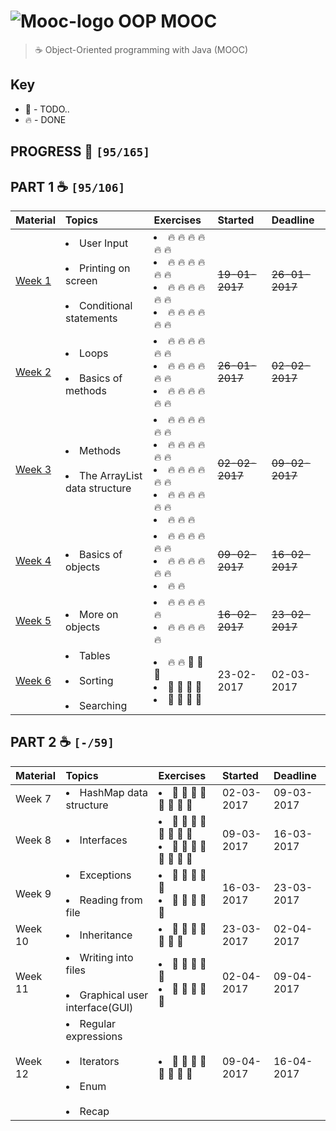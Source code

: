 # ![Mooc-logo](./mooc-logo.png) OOP MOOC
> ☕ Object-Oriented programming with Java (MOOC)

## Key

*   🚧 - TODO..
*   🔥 - DONE

## PROGRESS 🚀 `[95/165]`

## PART 1 :coffee: `[95/106]`
| Material  | Topics  | Exercises | Started | Deadline |
| :------------- | :------------- | :------------- | :-------------| :-------------|
| [Week 1](./challenges/Week1) | <li>User Input</li><br><li>Printing on screen</li><br><li>Conditional statements</li> | <li>🔥 🔥 🔥 🔥 🔥 🔥 </li><li>🔥 🔥 🔥 🔥 🔥 🔥 </li> <li>🔥 🔥 🔥 🔥 🔥 🔥 </li><li>🔥 🔥 🔥 🔥 🔥 🔥</li> | ~~19-01-2017~~ | ~~26-01-2017~~ |
| [Week 2](./challenges/Week2) | <li>Loops</li><br><li>Basics of methods</li> | <li>🔥 🔥 🔥 🔥 🔥 🔥 </li> <li>🔥 🔥 🔥 🔥 🔥 🔥 </li> <li>🔥 🔥 🔥 🔥 🔥 🔥 </li> | ~~26-01-2017~~ | ~~02-02-2017~~ |
| [Week 3](./challenges/Week3) | <li>Methods</li><br><li>The ArrayList data structure</li> | <li>🔥 🔥 🔥 🔥 🔥 🔥 </li> <li>🔥 🔥 🔥 🔥 🔥 🔥 </li> <li>🔥 🔥 🔥 🔥 🔥 🔥 </li> <li>🔥 🔥 🔥 🔥 🔥 🔥 </li><li>🔥 🔥 🔥 </li> | ~~02-02-2017~~ | ~~09-02-2017~~ |
| [Week 4](./challenges/Week4) | <li>Basics of objects</li> | <li>🔥 🔥 🔥 🔥 🔥 🔥 </li><li>🔥 🔥 🔥 🔥 🔥 🔥 </li><li>🔥 🔥 </li> | ~~09-02-2017~~ | ~~16-02-2017~~ |
| [Week 5](./challenges/Week5) | <li>More on objects</li> | <li>🔥 🔥 🔥 🔥 🔥</li><li>🔥 🔥 🔥 🔥 🔥</li> | ~~16-02-2017~~ | ~~23-02-2017~~ |
| [Week 6](./challenges/Week6) | <li>Tables</li><br><li>Sorting</li><br><li>Searching</li> | <li>🔥 🔥 🚧 🚧 🚧</li><li>🚧 🚧 🚧 🚧 </li><li>🚧 🚧 🚧 🚧 </li> | 23-02-2017 | 02-03-2017 |

## PART 2 :coffee: `[-/59]`
| Material | Topics | Exercises | Started | Deadline |
| :------------- | :------------- | :------------- | :-------------|:-------------|
| Week 7 | <li>HashMap data structure</li> | <li>🚧 🚧 🚧 🚧 🚧 🚧 🚧 🚧</li> | 02-03-2017 | 09-03-2017 |
| Week 8 | <li>Interfaces</li> | <li>🚧 🚧 🚧 🚧 🚧 🚧 🚧 🚧</li><li>🚧 🚧 🚧 🚧 🚧 🚧 🚧 🚧</li> | 09-03-2017 | 16-03-2017 |
| Week 9 | <li>Exceptions</li><br><li>Reading from file</li> | <li>🚧 🚧 🚧 🚧 🚧</li><li>🚧 🚧 🚧 🚧 🚧 </li> | 16-03-2017 | 23-03-2017 |
| Week 10 | <li>Inheritance</li> | <li>🚧 🚧 🚧 🚧 🚧 🚧 🚧</li> | 23-03-2017 | 02-04-2017 |
| Week 11 | <li>Writing into files</li><br><li>Graphical user interface(GUI)</li> | <li>🚧 🚧 🚧 🚧 🚧</li><li>🚧 🚧 🚧 🚧 🚧 </li> | 02-04-2017 | 09-04-2017 |
| Week 12 | <li>Regular expressions</li><br><li>Iterators</li><br><li>Enum</li><br><li>Recap</li> | <li>🚧 🚧 🚧 🚧 🚧 🚧 🚧 🚧</li> | 09-04-2017 | 16-04-2017 |
